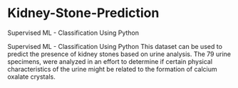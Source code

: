 # Kidney-Stone-Prediction
Supervised ML - Classification Using Python


Supervised ML - Classification Using Python This dataset can be used to predict the presence of kidney stones based on urine analysis. The 79 urine specimens, were analyzed in an effort to determine if certain physical characteristics of the urine might be related to the formation of calcium oxalate crystals.
